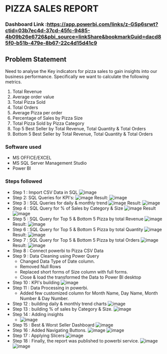 # PIZZA SALES REPORT

### Dashboard Link :https://app.powerbi.com/links/z-GSp6srwt?ctid=03b7ec4d-37cd-45fc-9485-4b09b26e6726&pbi_source=linkShare&bookmarkGuid=dacd85f0-b51b-479e-8b67-22c4d15d41c9

## Problem Statement
Need to analyse the Key indicators for pizza sales to gain insights into our business performance. Specifically we want to calculate the following metrics.
1. Total Revenue
2. Average order value
3. Total Pizza Sold
4. Total Orders
5. Average Pizza per order
6. Percentage of Sales by Pizza Size
7. Total Pizza Sold by Pizza Category
6. Top 5 Best Seller by Total Revenue, Total Quantity & Total Orders
7. Bottom 5 Best Seller by Total Revenue, Total Quantity & Total Orders

### Software used
- MS OFFICE/EXCEL
- MS SQL Server Management Studio
- Power BI


### Steps followed 
- Step 1 : Import CSV Data in SQL
    ![image](https://github.com/Arya0609/Pizza-Sales-Report/assets/163738283/672d3e87-16e0-4470-9b8e-3c82b9ea49ac)
- Step 2: SQL Queries for KPI's:
![image](https://github.com/Arya0609/Pizza-Sales-Report/assets/163738283/63900053-48cc-4eaa-9b18-d91129584e26)
Result:
   ![image](https://github.com/Arya0609/Pizza-Sales-Report/assets/163738283/f8d8cf7f-0064-4cb0-a67e-f28af421d38e)
- Step 3 : SQL Queries for daily & monthly trend
![image](https://github.com/Arya0609/Pizza-Sales-Report/assets/163738283/2e8db2da-f79d-4700-a89a-f42b8696a3cd)
Result:
   ![image](https://github.com/Arya0609/Pizza-Sales-Report/assets/163738283/767f5c0c-9b2e-45df-9e75-22ae207a7f64)
- Step 4 : SQL Query for % of Sales by Category & Size
![image](https://github.com/Arya0609/Pizza-Sales-Report/assets/163738283/d3415080-bbdb-49a6-93cc-3ec2cb77e119)
Result
   ![image](https://github.com/Arya0609/Pizza-Sales-Report/assets/163738283/d79bcaeb-0035-44bd-8e7f-fe26139d3153)
- Step 5 : SQL Query for Top 5 & Bottom 5 Pizza by total Revenue
![image](https://github.com/Arya0609/Pizza-Sales-Report/assets/163738283/7e38746d-d200-4538-9157-01728a7a8088)
Result:
   ![image](https://github.com/Arya0609/Pizza-Sales-Report/assets/163738283/90c57fb3-ae48-4a7f-b2d7-5179ff2254fa)
- Step 6 : SQL Query for Top 5 & Bottom 5 Pizza by total Quantity
![image](https://github.com/Arya0609/Pizza-Sales-Report/assets/163738283/86e47d17-a44c-4a6b-b7ab-9e743554ed99)
Result:
   ![image](https://github.com/Arya0609/Pizza-Sales-Report/assets/163738283/57c43175-d94b-4e2d-a11b-b2f8f0735936)
- Step 7 : SQL Query for Top 5 & Bottom 5 Pizza by total Orders
![image](https://github.com/Arya0609/Pizza-Sales-Report/assets/163738283/a1811cd9-afcd-4484-99e4-b9f2608b4885)
Result:
   ![image](https://github.com/Arya0609/Pizza-Sales-Report/assets/163738283/6f945708-88bb-457e-aa47-c24f66e46f19)
- Step 8 : Connect powerbi to Pizza CSV Data
- Step 9 : Data Cleaning using Power Query
   - Changed Data Type of Date column.
   - Removed Null Rows
   - Replaced short forms of Size column with     full forms.
   - Close & load the transformed the Data to Power BI desktop
- Step 10 : KPI's building
![image](https://github.com/Arya0609/Pizza-Sales-Report/assets/163738283/53072bf3-fd65-4333-bd75-e51bfd0007a2)
- Step 11 : Data Processing in powerbi.
    - Added few customized column for Month Name, Day Name, Month Number & Day Number.
- Step 12 : building daily & monthly trend charts
![image](https://github.com/Arya0609/Pizza-Sales-Report/assets/163738283/ae05c05a-9f6f-4166-816f-9280ed972c13)
- Step 13 : building % of sales by Category & Size.
![image](https://github.com/Arya0609/Pizza-Sales-Report/assets/163738283/b966d637-73f9-4d33-aa9c-1bfea2057c98)
- Step 14 : Adding insights
  - ![image](https://github.com/Arya0609/Pizza-Sales-Report/assets/163738283/502af5fc-f463-410d-b671-0be47b69a947)
- Step 15 : Best & Worst Seller Dashboard
![image](https://github.com/Arya0609/Pizza-Sales-Report/assets/163738283/d0e47851-11f8-4be5-a5ae-47d8ff1a72d7)
- Step 16 : Added Navigating Buttons.
![image](https://github.com/Arya0609/Pizza-Sales-Report/assets/163738283/e21e3b33-06f7-45de-a1a3-94442b65099e)
![image](https://github.com/Arya0609/Pizza-Sales-Report/assets/163738283/d000237b-5fd4-42b0-a250-50892c434fa5)
- Step 17 : Applying Slicers 
![image](https://github.com/Arya0609/Pizza-Sales-Report/assets/163738283/1f7f94bb-37c1-44de-ae0f-18138291c16a)
- Step 18 : Finally, the report was published to powerbi service.
![image](https://github.com/Arya0609/Pizza-Sales-Report/assets/163738283/6f4c8fd6-af31-4cf3-be42-fc2d3eac9074)
![image](https://github.com/Arya0609/Pizza-Sales-Report/assets/163738283/a5e86ee7-879e-45c9-b70c-3da1be161491)





